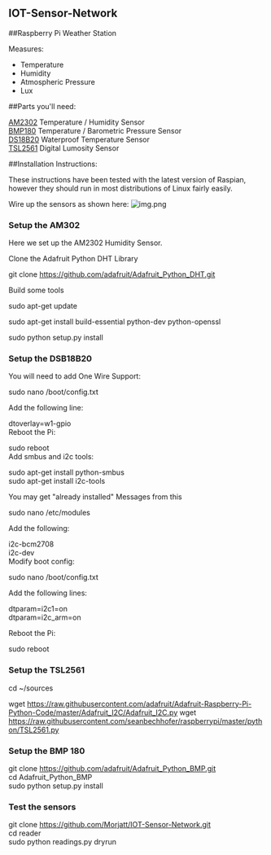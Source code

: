 
## IOT-Sensor-Network


##Raspberry Pi Weather Station

Measures:

- Temperature
- Humidity
- Atmospheric Pressure
- Lux



##Parts you'll need:

[AM2302](http://www.adafruit.com/products/393) Temperature / Humidity Sensor  
[BMP180](http://www.adafruit.com/products/1603) Temperature / Barometric Pressure Sensor  
[DS18B20](http://www.adafruit.com/products/374) Waterproof Temperature Sensor  
[TSL2561](http://www.adafruit.com/products/439) Digital Lumosity Sensor  

##Installation Instructions:

These instructions have been tested with the latest version of Raspian, however they should run in most distributions of Linux fairly easily.

Wire up the sensors as shown here: 
![img.png]({{site.baseurl}}/img.png)

### Setup the AM302

Here we set up the AM2302 Humidity Sensor.

Clone the Adafruit Python DHT Library

git clone https://github.com/adafruit/Adafruit_Python_DHT.git  

Build some tools  

sudo apt-get update  

sudo apt-get install build-essential python-dev python-openssl  

sudo python setup.py install    
### Setup the DSB18B20    

You will need to add One Wire Support:    

sudo nano /boot/config.txt  

Add the following line:      

dtoverlay=w1-gpio      
Reboot the Pi:    

sudo reboot  
Add smbus and i2c tools:  

sudo apt-get install python-smbus  
sudo apt-get install i2c-tools  

You may get "already installed" Messages from this  

sudo nano /etc/modules

Add the following:  

i2c-bcm2708   
i2c-dev  
Modify boot config:  

sudo nano /boot/config.txt  

Add the following lines:  

dtparam=i2c1=on  
dtparam=i2c_arm=on  

Reboot the Pi:  

sudo reboot  

### Setup the TSL2561  

cd ~/sources  

wget https://raw.githubusercontent.com/adafruit/Adafruit-Raspberry-Pi-Python-Code/master/Adafruit_I2C/Adafruit_I2C.py 
wget https://raw.githubusercontent.com/seanbechhofer/raspberrypi/master/python/TSL2561.py  


### Setup the BMP 180 

git clone https://github.com/adafruit/Adafruit_Python_BMP.git  
cd Adafruit_Python_BMP  
sudo python setup.py install  

### Test the sensors  

git clone https://github.com/Morjatt/IOT-Sensor-Network.git  
cd reader  
sudo python readings.py dryrun  

